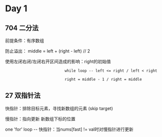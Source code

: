 # Day 1

## 704 二分法

前提条件：有序数组

防止溢出： middle = left + (right - left) // 2

使用左闭右闭/左闭右开区间造成的影响：right的初始值

                               while loop -- left <= right / left < right
                    
                               right = middle - 1 / right = middle

## 27 双指针法

快指针：排除目标元素，寻找新数组的元素 (skip target)

慢指针：指向更新 新数组下标的位置

one 'for' loop -- 快指针：当nums[fast] != val时对慢指针进行更新


